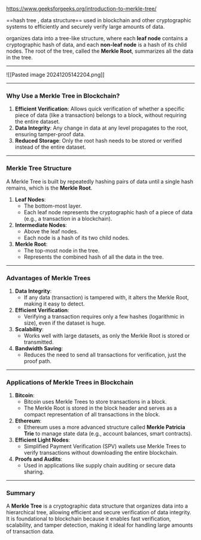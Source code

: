 https://www.geeksforgeeks.org/introduction-to-merkle-tree/

==hash tree , data structure== used in blockchain and other cryptographic systems to efficiently and securely verify large amounts of data.

organizes data into a tree-like structure, where each **leaf node** contains a cryptographic hash of data, and each **non-leaf node** is a hash of its child nodes. The root of the tree, called the **Merkle Root**, summarizes all the data in the tree.

---
![[Pasted image 20241205142204.png]]

---
### **Why Use a Merkle Tree in Blockchain?**

1. **Efficient Verification**: Allows quick verification of whether a specific piece of data (like a transaction) belongs to a block, without requiring the entire dataset.
2. **Data Integrity**: Any change in data at any level propagates to the root, ensuring tamper-proof data.
3. **Reduced Storage**: Only the root hash needs to be stored or verified instead of the entire dataset.
---

### **Merkle Tree Structure**

A Merkle Tree is built by repeatedly hashing pairs of data until a single hash remains, which is the **Merkle Root**.

1. **Leaf Nodes**:
    - The bottom-most layer.
    - Each leaf node represents the cryptographic hash of a piece of data (e.g., a transaction in a blockchain).
2. **Intermediate Nodes**:
    - Above the leaf nodes.
    - Each node is a hash of its two child nodes.
3. **Merkle Root**:
    - The top-most node in the tree.
    - Represents the combined hash of all the data in the tree.
---
### **Advantages of Merkle Trees**

1. **Data Integrity**:
    - If any data (transaction) is tampered with, it alters the Merkle Root, making it easy to detect.
2. **Efficient Verification**:
    - Verifying a transaction requires only a few hashes (logarithmic in size), even if the dataset is huge.
3. **Scalability**:
    - Works well with large datasets, as only the Merkle Root is stored or transmitted.
4. **Bandwidth Saving**:
    - Reduces the need to send all transactions for verification, just the proof path.

---

### **Applications of Merkle Trees in Blockchain**

1. **Bitcoin**:
    - Bitcoin uses Merkle Trees to store transactions in a block.
    - The Merkle Root is stored in the block header and serves as a compact representation of all transactions in the block.
2. **Ethereum**:
    - Ethereum uses a more advanced structure called **Merkle Patricia Trie** to manage state data (e.g., account balances, smart contracts).
3. **Efficient Light Nodes**:
    - Simplified Payment Verification (SPV) wallets use Merkle Trees to verify transactions without downloading the entire blockchain.
4. **Proofs and Audits**:
    - Used in applications like supply chain auditing or secure data sharing.

---

### **Summary**

A **Merkle Tree** is a cryptographic data structure that organizes data into a hierarchical tree, allowing efficient and secure verification of data integrity. It is foundational to blockchain because it enables fast verification, scalability, and tamper detection, making it ideal for handling large amounts of transaction data.